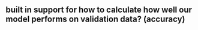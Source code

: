 ## built in support for how to calculate how well our model performs on validation data? (accuracy)
